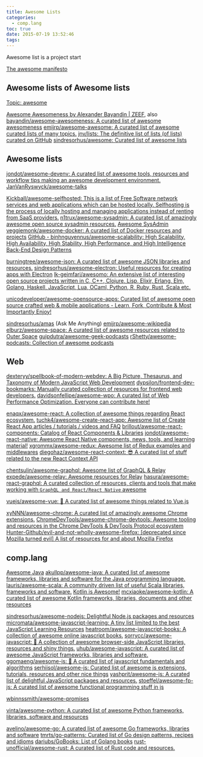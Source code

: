 ```yaml
---
title: Awesome Lists
categories:
  - comp.lang
toc: true
date: 2015-07-19 13:52:46
tags:
---
```


Awesome list is a project start

[The awesome manifesto](https://github.com/sindresorhus/awesome/blob/master/awesome.md)

## Awesome lists of Awesome lists

[Topic: awesome](https://github.com/topics/awesome)

[Awesome Awesomeness by Alexander Bayandin | ZEEF](https://awesome-awesomeness.zeef.com/alexander.bayandin), also [bayandin/awesome-awesomeness: A curated list of awesome awesomeness](https://github.com/bayandin/awesome-awesomeness)
[emijrp/awesome-awesome: A curated list of awesome curated lists of many topics.](https://github.com/emijrp/awesome-awesome)
[jnv/lists: The definitive list of lists (of lists) curated on GitHub](https://github.com/jnv/lists)
[sindresorhus/awesome: Curated list of awesome lists](https://github.com/sindresorhus/awesome)

## Awesome lists

[jondot/awesome-devenv: A curated list of awesome tools, resources and workflow tips making an awesome development environment.](https://github.com/jondot/awesome-devenv)
[JanVanRyswyck/awesome-talks](https://github.com/JanVanRyswyck/awesome-talks)

[Kickball/awesome-selfhosted: This is a list of Free Software network services and web applications which can be hosted locally. Selfhosting is the process of locally hosting and managing applications instead of renting from SaaS providers.](https://github.com/Kickball/awesome-selfhosted)
[n1trux/awesome-sysadmin: A curated list of amazingly awesome open source sysadmin resources.](https://github.com/n1trux/awesome-sysadmin)
[Awesome SysAdmin](https://sysadmin.libhunt.com/)
[veggiemonk/awesome-docker: A curated list of Docker resources and projects](https://github.com/veggiemonk/awesome-docker)
[GitHub - binhnguyennus/awesome-scalability: High Scalability, High Availability, High Stability, High Performance, and High Intelligence Back-End Design Patterns](https://github.com/binhnguyennus/awesome-scalability)

[burningtree/awesome-json: A curated list of awesome JSON libraries and resources.](https://github.com/burningtree/awesome-json)
[sindresorhus/awesome-electron: Useful resources for creating apps with Electron](https://github.com/sindresorhus/awesome-electron)
[lk-geimfari/awesomo: An extensive list of interesting open source projects written in С, C++, Clojure, Lisp, Elixir, Erlang, Elm, Golang, Haskell, JavaScript, Lua, OCaml, Python, R, Ruby, Rust, Scala etc.](https://github.com/lk-geimfari/awesomo)

[unicodeveloper/awesome-opensource-apps: Curated list of awesome open source crafted web & mobile applications - Learn, Fork, Contribute & Most Importantly Enjoy!](https://github.com/unicodeveloper/awesome-opensource-apps)

[sindresorhus/amas](https://github.com/sindresorhus/amas) (Ask Me Anything)
[emijrp/awesome-wikipedia](https://github.com/emijrp/awesome-wikipedia)
[elburz/awesome-space: A curated list of awesome resources related to Outer Space](https://github.com/elburz/awesome-space)
[guipdutra/awesome-geek-podcasts](https://github.com/guipdutra/awesome-geek-podcasts)
[rShetty/awesome-podcasts: Collection of awesome podcasts](https://github.com/rShetty/awesome-podcasts)


## Web

[dexteryy/spellbook-of-modern-webdev: A Big Picture, Thesaurus, and Taxonomy of Modern JavaScript Web Development](https://github.com/dexteryy/spellbook-of-modern-webdev)
[dypsilon/frontend-dev-bookmarks: Manually curated collection of resources for frontend web developers.](https://github.com/dypsilon/frontend-dev-bookmarks)
[davidsonfellipe/awesome-wpo: A curated list of Web Performance Optimization. Everyone can contribute here!](https://github.com/davidsonfellipe/awesome-wpo)

[enaqx/awesome-react: A collection of awesome things regarding React ecosystem.](https://github.com/enaqx/awesome-react)
[tuchk4/awesome-create-react-app: Awesome list of Create React App articles / tutorials / videos and FAQ](https://github.com/tuchk4/awesome-create-react-app)
[brillout/awesome-react-components: Catalog of React Components & Libraries](https://github.com/brillout/awesome-react-components)
[jondot/awesome-react-native: Awesome React Native components, news, tools, and learning material!](https://github.com/jondot/awesome-react-native)
[xgrommx/awesome-redux: Awesome list of Redux examples and middlewares](https://github.com/xgrommx/awesome-redux)
[diegohaz/awesome-react-context: 😎 A curated list of stuff related to the new React Context API](https://github.com/diegohaz/awesome-react-context)

[chentsulin/awesome-graphql: Awesome list of GraphQL & Relay](https://github.com/chentsulin/awesome-graphql)
[expede/awesome-relay: Awesome resources for Relay](https://github.com/expede/awesome-relay)
[hasura/awesome-react-graphql: A curated collection of resources, clients and tools that make working with `GraphQL and React/React Native` awesome](https://github.com/hasura/awesome-react-graphql)

[vuejs/awesome-vue: 🎉 A curated list of awesome things related to Vue.js](https://github.com/vuejs/awesome-vue)

[xyNNN/awesome-chrome: A curated list of amazingly awesome Chrome extensions.](https://github.com/xyNNN/awesome-chrome)
[ChromeDevTools/awesome-chrome-devtools: Awesome tooling and resources in the Chrome DevTools & DevTools Protocol ecosystem](https://github.com/ChromeDevTools/awesome-chrome-devtools)
[Hunter-Github/evil-and-not-wholly-awesome-firefox: [deprecated since Mozilla turned evil] A list of resources for and about Mozilla Firefox](https://github.com/Hunter-Github/evil-and-not-wholly-awesome-firefox)


## comp.lang

[Awesome Java](https://java.libhunt.com/)
[akullpp/awesome-java: A curated list of awesome frameworks, libraries and software for the Java programming language.](https://github.com/akullpp/awesome-java)
[lauris/awesome-scala: A community driven list of useful Scala libraries, frameworks and software.](https://github.com/lauris/awesome-scala)
[Kotlin is Awesome!](https://kotlin.link/)
[mcxiaoke/awesome-kotlin: A curated list of awesome Kotlin frameworks, libraries, documents and other resources](https://github.com/mcxiaoke/awesome-kotlin)

[sindresorhus/awesome-nodejs: Delightful Node.js packages and resources](https://github.com/sindresorhus/awesome-nodejs)
[micromata/awesome-javascript-learning: A tiny list limited to the best JavaScript Learning Resources](https://github.com/micromata/awesome-javascript-learning)
[heatroom/awesome-javascript-books: A collection of awesome online javascript books.](https://github.com/heatroom/awesome-javascript-books)
[sorrycc/awesome-javascript: 🐢 A collection of awesome browser-side JavaScript libraries, resources and shiny things.](https://github.com/sorrycc/awesome-javascript)
[uhub/awesome-javascript: A curated list of awesome JavaScript frameworks, libraries and software.](https://github.com/uhub/awesome-javascript)
[ggomaeng/awesome-js: 🦄 A curated list of javascript fundamentals and algorithms](https://github.com/ggomaeng/awesome-js)
[serhiisol/awesome-js: Сurated list of awesome js extensions, tutorials, resources and other nice things](https://github.com/serhiisol/awesome-js)
[yashprit/awesome-js: A curated list of delightful JavaScript packages and resources.](https://github.com/yashprit/awesome-js)
[stoeffel/awesome-fp-js: A curated list of awesome functional programming stuff in js](https://github.com/stoeffel/awesome-fp-js)

[wbinnssmith/awesome-promises](https://github.com/wbinnssmith/awesome-promises)

[vinta/awesome-python: A curated list of awesome Python frameworks, libraries, software and resources](https://github.com/vinta/awesome-python)

[avelino/awesome-go: A curated list of awesome Go frameworks, libraries and software](https://github.com/avelino/awesome-go)
[tmrts/go-patterns: Curated list of Go design patterns, recipes and idioms](https://github.com/tmrts/go-patterns)
[dariubs/GoBooks: List of Golang books](https://github.com/dariubs/GoBooks)
[rust-unofficial/awesome-rust: A curated list of Rust code and resources.](https://github.com/rust-unofficial/awesome-rust)
